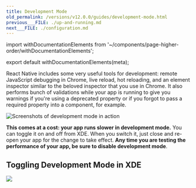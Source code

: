 ```yaml
---
title: Development Mode
old_permalink: /versions/v12.0.0/guides/development-mode.html
previous___FILE: ./up-and-running.md
next___FILE: ./configuration.md
---
```


import withDocumentationElements from '~/components/page-higher-order/withDocumentationElements';

export default withDocumentationElements(meta);

React Native includes some very useful tools for development: remote JavaScript debugging in Chrome, live reload, hot reloading, and an element inspector similar to the beloved inspector that you use in Chrome. It also performs bunch of validations while your app is running to give you warnings if you're using a deprecated property or if you forgot to pass a required property into a component, for example.

![Screenshots of development mode in action](/static/images/development-mode.png)

**This comes at a cost: your app runs slower in development mode.** You can toggle it on and off from XDE. When you switch it, just close and re-open your app for the change to take effect. **Any time you are testing the performance of your app, be sure to disable development mode**.

## Toggling Development Mode in XDE

![](/static/images/toggle-development-mode.png)
